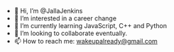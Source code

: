 - 👋 Hi, I’m @JallaJenkins
- 👀 I’m interested in a career change
- 🌱 I’m currently learning JavaScript, C++ and Python
- 💞️ I’m looking to collaborate eventually.
- 📫 How to reach me: wakeupalready@gmail.com

<!---
JallaJenkins/JallaJenkins is a ✨ special ✨ repository because its `README.md` (this file) appears on your GitHub profile.
You can click the Preview link to take a look at your changes.
--->
